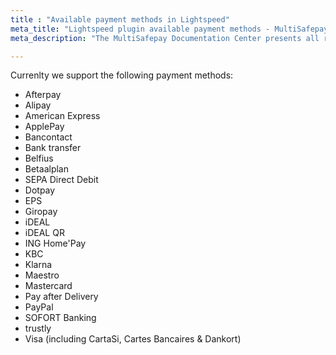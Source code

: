 ```yaml
---
title : "Available payment methods in Lightspeed"
meta_title: "Lightspeed plugin available payment methods - MultiSafepay Documentation Center"
meta_description: "The MultiSafepay Documentation Center presents all relevant information about our Plugins and API. You can also find support pages for Payment Methods, Tools and General Questions as well as the contact details of our Support and Integration Teams."

---
```

Currenlty we support the following payment methods:

+ Afterpay
+ Alipay
+ American Express
+ ApplePay
+ Bancontact
+ Bank transfer
+ Belfius
+ Betaalplan
+ SEPA Direct Debit
+ Dotpay
+ EPS
+ Giropay
+ iDEAL
+ iDEAL QR
+ ING Home'Pay
+ KBC
+ Klarna
+ Maestro
+ Mastercard
+ Pay after Delivery
+ PayPal
+ SOFORT Banking
+ trustly
+ Visa (including CartaSi, Cartes Bancaires & Dankort)

